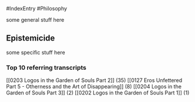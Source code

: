 #IndexEntry #Philosophy

some general stuff here

## Epistemicide
some specific stuff here

### Top 10 referring transcripts
[[0203 Logos in the Garden of Souls Part 2]] (35)
[[0127 Eros Unfettered Part 5 - Otherness and the Art of Disappearing]] (8)
[[0204 Logos in the Garden of Souls Part 3]] (2)
[[0202 Logos in the Garden of Souls Part 1]] (1)

